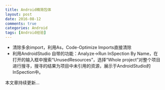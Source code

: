```yaml
---
title: Android精简包体
layout: post
date: 2016-08-12
comments: true
categories: Android
tags: [Android经验]
---
```

<!--more-->
* 清除多余import，利用As，Code-Optimize Imports直接清除
* 利用AndroidStudio 自带的功能：Analyze->Run InSpection By Name，在打开的输入框中搜索“UnusedResources”，选择“Whole project”对整个项目进行搜寻，搜寻的结果为项目中未引用的资源，展示于AndroidStudio的InSpection中。

本文章持续更新…


